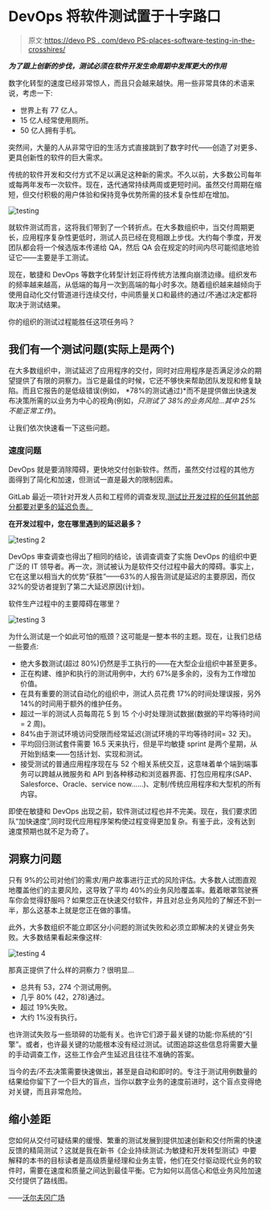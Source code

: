 # DevOps 将软件测试置于十字路口

> 原文:[https://devo PS . com/devo PS-places-software-testing-in-the-crosshires/](https://devops.com/devops-places-software-testing-in-the-crosshairs/)

***为了跟上创新的步伐，测试必须在软件开发生命周期中发挥更大的作用***

数字化转型的速度已经非常惊人，而且只会越来越快。用一些非常具体的术语来说，考虑一下:

*   世界上有 77 亿人。
*   15 亿人经常使用厕所。
*   50 亿人拥有手机。

突然间，大量的人从非常守旧的生活方式直接跳到了数字时代——创造了对更多、更具创新性的软件的巨大需求。

传统的软件开发和交付方式不足以满足这种新的需求。不久以前，大多数公司每年或每两年发布一次软件。现在，迭代通常持续两周或更短时间。虽然交付周期在缩短，但交付积极的用户体验和保持竞争优势所需的技术复杂性却在增加。

![testing](../Images/0f82cd71160104484f5c3f9864d3cd1f.png)

就软件测试而言，这将我们带到了一个转折点。在大多数组织中，当交付周期更长，应用程序复杂性更低时，测试人员已经在竞相跟上步伐。大约每个季度，开发团队都会将一个候选版本传递给 QA，然后 QA 会在规定的时间内尽可能彻底地验证它——主要是手工测试。

现在，敏捷和 DevOps 等数字化转型计划正将传统方法推向崩溃边缘。组织发布的频率越来越高，从低端的每月一次到高端的每小时多次。随着组织越来越倾向于使用自动化交付管道进行连续交付，中间质量关口和最终的通过/不通过决定都将取决于测试结果。

你的组织的测试过程能胜任这项任务吗？

## 我们有一个测试问题(实际上是两个)

在大多数组织中，测试延迟了应用程序的交付，同时对应用程序是否满足涉众的期望提供了有限的洞察力。当它是最佳的时候，它还不够快来帮助团队发现和修复缺陷。而且它报告的是低级错误(例如， *78%的测试通过)*而不是提供做出快速发布决策所需的以业务为中心的视角(例如，*只测试了 38%的业务风险…其中 25%不能正常工作*)。

让我们依次快速看一下这些问题。

### 速度问题

DevOps 就是要消除障碍，更快地交付创新软件。然而，虽然交付过程的其他方面得到了简化和加速，但测试一直是最大的限制因素。

GitLab 最近一项针对开发人员和工程师的调查发现,[测试比开发过程的任何其他部分都要对更多的延迟负责。](https://devops.com/devops-leaders-vs-laggards-continuous-testing-is-a-key-differentiator/)

**在开发过程中，您在哪里遇到的延迟最多？**

![testing 2](../Images/7aa7061bc201a8df63525613d4967f2a.png)

DevOps 审查调查也得出了相同的结论，该调查调查了实施 DevOps 的组织中更广泛的 IT 领导者。再一次，测试被认为是软件交付过程中最大的障碍。事实上，它在这里以相当大的优势“获胜”——63%的人报告测试是延迟的主要原因，而仅 32%的受访者提到了第二大延迟原因(计划)。

软件生产过程中的主要障碍在哪里？

![testing 3](../Images/9ed7421b5156c150910de8211b3554b8.png)

为什么测试是一个如此可怕的瓶颈？这可能是一整本书的主题。现在，让我们总结一些要点:

*   绝大多数测试(超过 80%)仍然是手工执行的——在大型企业组织中甚至更多。
*   正在构建、维护和执行的测试用例中，大约 67%是多余的，没有为工作增加价值。
*   在具有重要的测试自动化的组织中，测试人员花费 17%的时间处理误报，另外 14%的时间用于额外的维护任务。
*   超过一半的测试人员每周花 5 到 15 个小时处理测试数据(数据的平均等待时间= 2 周)。
*   84%由于测试环境访问受限而经常延迟(测试环境的平均等待时间= 32 天)。
*   平均回归测试套件需要 16.5 天来执行，但是平均敏捷 sprint 是两个星期，从开始到结束——包括计划、实现和测试。
*   接受测试的普通应用程序现在与 52 个相关系统交互，这意味着单个端到端事务可以跨越从微服务和 API 到各种移动和浏览器界面、打包应用程序(SAP、Salesforce、Oracle、service now……)、定制/传统应用程序和大型机的所有内容。

即使在敏捷和 DevOps 出现之前，软件测试过程也并不完美。现在，我们要求团队“加快速度”,同时现代应用程序架构使过程变得更加复杂。有鉴于此，没有达到速度预期也就不足为奇了。

## 洞察力问题

只有 9%的公司对他们的需求/用户故事进行正式的风险评估。大多数人试图直观地覆盖他们的主要风险，这导致了平均 40%的业务风险覆盖率。戴着眼罩驾驶赛车你会觉得舒服吗？如果您正在快速交付软件，并且对总业务风险的了解还不到一半，那么这基本上就是您正在做的事情。

此外，大多数组织不能立即区分小问题的测试失败和必须立即解决的关键业务失败。大多数结果看起来像这样:

![testing 4](../Images/e3c5c0d0d7f2b3c3ecfcbe33303fd40d.png)

那真正提供了什么样的洞察力？很明显…

*   总共有 53，274 个测试用例。
*   几乎 80% (42，278)通过。
*   超过 19%失败。
*   大约 1%没有执行。

也许测试失败与一些琐碎的功能有关。也许它们源于最关键的功能:你系统的“引擎”。或者，也许最关键的功能根本没有经过测试。试图追踪这些信息将需要大量的手动调查工作，这些工作会产生延迟且往往不准确的答案。

当今的去/不去决策需要快速做出，甚至是自动和即时的。专注于测试用例数量的结果给你留下了一个巨大的盲点，当你以数字业务的速度前进时，这个盲点变得绝对关键，而且非常危险。

## 缩小差距

您如何从交付可疑结果的缓慢、繁重的测试发展到提供加速创新和交付所需的快速反馈的精简测试？这就是我在新书《企业持续测试:为敏捷和开发转型测试》中要解释的本书的目标读者是高级质量经理和业务主管，他们在交付驱动现代业务的软件时，需要在速度和质量之间达到最佳平衡。它为如何以高信心和低业务风险加速交付提供了路线图。

——[沃尔夫冈广场](https://devops.com/author/wolfgang-platz/)